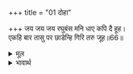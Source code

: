 +++
title = "01 दोहा"

+++
जय जय जय रघुबंस मनि धाए कपि दै हूह।  
एकहि बार तासु पर छाडेन्हि गिरि तरु जूह॥66॥  

<details><summary>मूल</summary>

जय जय जय रघुबंस मनि धाए कपि दै हूह।  
एकहि बार तासु पर छाडेन्हि गिरि तरु जूह॥66॥  
</details>

<details><summary>भावार्थ</summary>

'रघुवंशमणि की जय हो, जय हो' ऐसा पुकारकर वानर हूह करके दौडे और सबने एक ही साथ उस पर पहाड और वृक्षों के समूह छोडे॥66॥  
</details>



